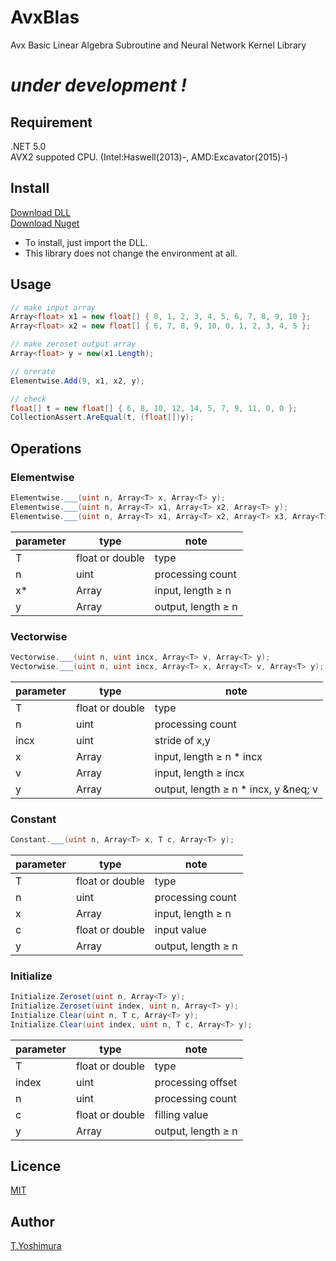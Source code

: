 # AvxBlas
 Avx Basic Linear Algebra Subroutine and Neural Network Kernel Library

# *under development !*

## Requirement
.NET 5.0  
AVX2 suppoted CPU. (Intel:Haswell(2013)-, AMD:Excavator(2015)-)

## Install

[Download DLL](https://github.com/tk-yoshimura/AvxBlas/releases)  
[Download Nuget](https://www.nuget.org/packages/tyoshimura.avxblas.ode/)  

- To install, just import the DLL.
- This library does not change the environment at all.

## Usage

```csharp
// make input array
Array<float> x1 = new float[] { 0, 1, 2, 3, 4, 5, 6, 7, 8, 9, 10 };
Array<float> x2 = new float[] { 6, 7, 8, 9, 10, 0, 1, 2, 3, 4, 5 };

// make zeroset output array
Array<float> y = new(x1.Length);

// orerate
Elementwise.Add(9, x1, x2, y);

// check
float[] t = new float[] { 6, 8, 10, 12, 14, 5, 7, 9, 11, 0, 0 };
CollectionAssert.AreEqual(t, (float[])y);
```

## Operations

### Elementwise

```csharp
Elementwise.___(uint n, Array<T> x, Array<T> y);
Elementwise.___(uint n, Array<T> x1, Array<T> x2, Array<T> y);
Elementwise.___(uint n, Array<T> x1, Array<T> x2, Array<T> x3, Array<T> y);
```

|parameter|type|note|
|---|---|---|
|T|float or double|type|
|n|uint|processing count|
|x*|Array|input, length &geq; n|
|y|Array|output, length &geq; n|

### Vectorwise

```csharp
Vectorwise.___(uint n, uint incx, Array<T> v, Array<T> y);
Vectorwise.___(uint n, uint incx, Array<T> x, Array<T> v, Array<T> y);
```

|parameter|type|note|
|---|---|---|
|T|float or double|type|
|n|uint|processing count|
|incx|uint|stride of x,y|
|x|Array|input, length &geq; n * incx|
|v|Array|input, length &geq; incx|
|y|Array|output, length &geq; n * incx, y &neq; v|

### Constant

```csharp
Constant.___(uint n, Array<T> x, T c, Array<T> y);
```

|parameter|type|note|
|---|---|---|
|T|float or double|type|
|n|uint|processing count|
|x|Array|input, length &geq; n|
|c|float or double|input value|
|y|Array|output, length &geq; n|

### Initialize

```csharp
Initialize.Zeroset(uint n, Array<T> y);
Initialize.Zeroset(uint index, uint n, Array<T> y);
Initialize.Clear(uint n, T c, Array<T> y);
Initialize.Clear(uint index, uint n, T c, Array<T> y);
```

|parameter|type|note|
|---|---|---|
|T|float or double|type|
|index|uint|processing offset|
|n|uint|processing count|
|c|float or double|filling value|
|y|Array|output, length &geq; n|

## Licence
[MIT](https://github.com/tk-yoshimura/AvxBlas/blob/main/LICENSE)

## Author

[T.Yoshimura](https://github.com/tk-yoshimura)
